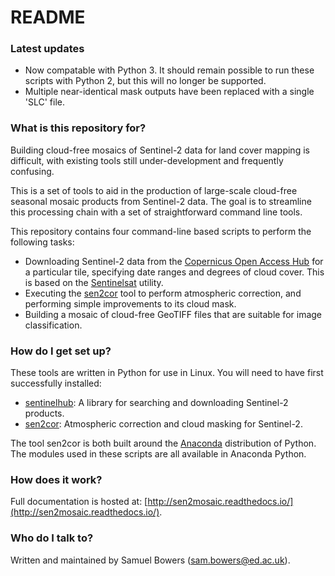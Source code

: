 # README #

### Latest updates ###

* Now compatable with Python 3. It should remain possible to run these scripts with Python 2, but this will no longer be supported.
* Multiple near-identical mask outputs have been replaced with a single 'SLC' file.

### What is this repository for? ###

Building cloud-free mosaics of Sentinel-2 data for land cover mapping is difficult, with existing tools still under-development and frequently confusing.

This is a set of tools to aid in the production of large-scale cloud-free seasonal mosaic products from Sentinel-2 data. The goal is to streamline this processing chain with a set of straightforward command line tools.

This repository contains four command-line based scripts to perform the following tasks:

* Downloading Sentinel-2 data from the [Copernicus Open Access Hub](https://scihub.copernicus.eu/) for a particular tile, specifying date ranges and degrees of cloud cover. This is based on the [Sentinelsat](https://github.com/sentinelsat/sentinelsat) utility.
* Executing the [sen2cor](http://step.esa.int/main/third-party-plugins-2/sen2cor/) tool to perform atmospheric correction, and performing simple improvements to its cloud mask.
* Building a mosaic of cloud-free GeoTIFF files that are suitable for image classification.


### How do I get set up? ###

These tools are written in Python for use in Linux. You will need to have first successfully installed:

* [sentinelhub](https://github.com/sinergise/sentinelhub): A library for searching and downloading Sentinel-2 products.
* [sen2cor](http://step.esa.int/main/third-party-plugins-2/sen2cor/): Atmospheric correction and cloud masking for Sentinel-2.

The tool sen2cor is both built around the [Anaconda](https://www.anaconda.com/download/) distribution of Python. The modules used in these scripts are all available in Anaconda Python.

### How does it work? ###

Full documentation is hosted at: [http://sen2mosaic.readthedocs.io/](http://sen2mosaic.readthedocs.io/).

### Who do I talk to? ###

Written and maintained by Samuel Bowers ([sam.bowers@ed.ac.uk](mailto:sam.bowers@ed.ac.uk)).
